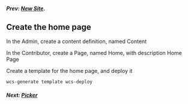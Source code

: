 ##### Prev:  [New Site](NewSite.md).


##  Create the home page

In the Admin, create a content definition, named Content

In the Contributor, create a Page, named Home, with description Home Page

Create a template for the home page, and deploy it

``wcs-generate template
wcs-deploy``

##### Next: [Picker](Picker.md)




